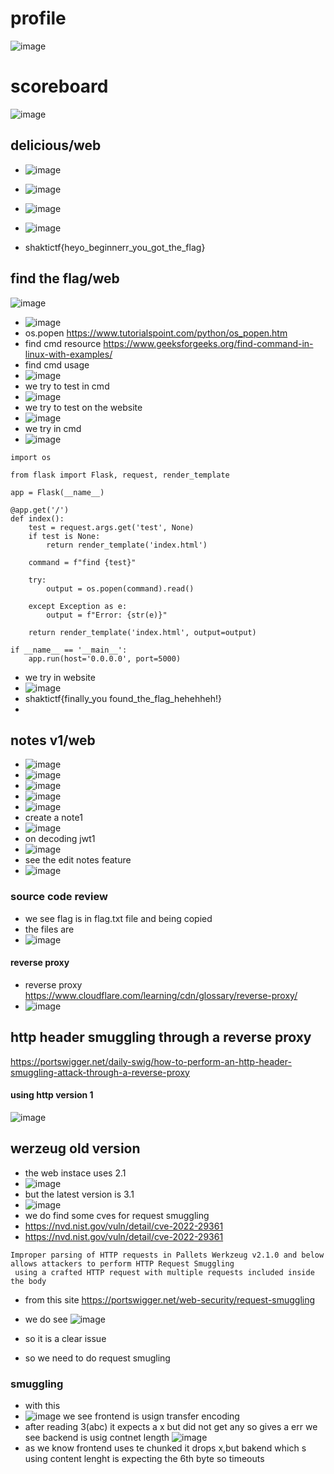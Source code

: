 # profile
![image](https://github.com/m0wn1ka/ctf_writeups/assets/127676379/75167fd6-b177-4f2a-9a75-cd0d7f816ea5)
# scoreboard
![image](https://github.com/m0wn1ka/ctf_writeups/assets/127676379/8b0c7cb4-6cbd-4383-83e1-5d421a9752c8)

## delicious/web
- ![image](https://github.com/m0wn1ka/ctf_writeups/assets/127676379/63ece15d-a997-4162-880f-7f1d190b8157)

- ![image](https://github.com/m0wn1ka/ctf_writeups/assets/127676379/3e9f8dd5-83f6-4628-a695-48c51d3ac474)
- ![image](https://github.com/m0wn1ka/ctf_writeups/assets/127676379/05b59a96-d01e-4cad-aa0e-1976ce365a8c)
- ![image](https://github.com/m0wn1ka/ctf_writeups/assets/127676379/4c7fa682-8842-4712-a3d4-035ab27fad5d)
- shaktictf{heyo_beginnerr_you_got_the_flag}


## find the flag/web
![image](https://github.com/m0wn1ka/ctf_writeups/assets/127676379/77c2fa9a-64b5-461e-940d-5def64bd179e)

- ![image](https://github.com/m0wn1ka/ctf_writeups/assets/127676379/037ac7b7-e6f4-4857-9c00-fcafc6731448)
- os.popen https://www.tutorialspoint.com/python/os_popen.htm
- find cmd resource https://www.geeksforgeeks.org/find-command-in-linux-with-examples/
- find cmd usage
- ![image](https://github.com/m0wn1ka/ctf_writeups/assets/127676379/7341fe59-e430-4b96-b774-ef2b355f8e99)
- we try to test in cmd
- ![image](https://github.com/m0wn1ka/ctf_writeups/assets/127676379/e9594348-1367-4a0a-a086-4d392b7a4e1d)
- we try to test on the website
- ![image](https://github.com/m0wn1ka/ctf_writeups/assets/127676379/b450ab9f-c1f7-4d84-9ec3-9ed7a57aae7c)
- we try in cmd
- ![image](https://github.com/m0wn1ka/ctf_writeups/assets/127676379/38a28775-d0d6-438f-aea6-9ee6cc73ca4a)
```
import os

from flask import Flask, request, render_template

app = Flask(__name__)

@app.get('/')
def index():
    test = request.args.get('test', None)
    if test is None:
        return render_template('index.html')

    command = f"find {test}"

    try:
        output = os.popen(command).read()

    except Exception as e:
        output = f"Error: {str(e)}"

    return render_template('index.html', output=output)

if __name__ == '__main__':
    app.run(host='0.0.0.0', port=5000)

```
- we try in website
- ![image](https://github.com/m0wn1ka/ctf_writeups/assets/127676379/ec1ea4ce-f899-450d-b3ab-618709fa7e1c)
- shaktictf{finally_you found_the_flag_hehehheh!}
-
## notes v1/web
- ![image](https://github.com/m0wn1ka/ctf_writeups/assets/127676379/c4276ffe-1d31-4c0f-9837-49a505d9c806)
- ![image](https://github.com/m0wn1ka/ctf_writeups/assets/127676379/a7c3a68f-9420-4ac4-a8e2-01199e1ccdce)
- ![image](https://github.com/m0wn1ka/ctf_writeups/assets/127676379/d6800361-de4f-4516-9d40-6b3f1e54dd97)
- ![image](https://github.com/m0wn1ka/ctf_writeups/assets/127676379/a67729dc-497c-4254-a9bf-b28d04e702eb)
- ![image](https://github.com/m0wn1ka/ctf_writeups/assets/127676379/2dba1024-4e19-4dc1-a666-8a4c240d5032)
- create a note1
- ![image](https://github.com/m0wn1ka/ctf_writeups/assets/127676379/7e5fad27-3a2d-4f41-b384-167a169ff980)
- on decoding jwt1
- ![image](https://github.com/m0wn1ka/ctf_writeups/assets/127676379/f71bd88b-0439-4d19-8766-e7f5b1c24b7a)
- see the edit notes feature
- ![image](https://github.com/m0wn1ka/ctf_writeups/assets/127676379/6485e38b-710b-4da6-804b-131414dfb3c4)
### source code review
- we see flag is in flag.txt file and being copied
- the files are
- ![image](https://github.com/m0wn1ka/ctf_writeups/assets/127676379/9172a6d7-d8fa-44e3-acc8-2945a8af579f)
#### reverse proxy
- reverse proxy https://www.cloudflare.com/learning/cdn/glossary/reverse-proxy/
- ![image](https://github.com/m0wn1ka/ctf_writeups/assets/127676379/f95e0a4d-4105-4091-b223-4a076815d899)
## http header smuggling through a reverse proxy
https://portswigger.net/daily-swig/how-to-perform-an-http-header-smuggling-attack-through-a-reverse-proxy
#### using http version 1
![image](https://github.com/m0wn1ka/ctf_writeups/assets/127676379/82bf4832-538b-4b6d-90b6-3093243d7a23)
## werzeug old version
- the web instace uses 2.1
- ![image](https://github.com/m0wn1ka/ctf_writeups/assets/127676379/bf1ef439-a67e-48df-a4a0-6381f6160fbc)
- but the latest version is 3.1
- ![image](https://github.com/m0wn1ka/ctf_writeups/assets/127676379/277968af-e25f-4edf-abad-fc37823d65f1)
- we do find some cves for request smuggling
- https://nvd.nist.gov/vuln/detail/cve-2022-29361
- https://nvd.nist.gov/vuln/detail/cve-2022-29361
```
Improper parsing of HTTP requests in Pallets Werkzeug v2.1.0 and below allows attackers to perform HTTP Request Smuggling
 using a crafted HTTP request with multiple requests included inside the body
```
- from this site https://portswigger.net/web-security/request-smuggling
- we do see ![image](https://github.com/m0wn1ka/ctf_writeups/assets/127676379/8c85684c-7399-4bb1-8893-2c3224ed0d4e)
- so it is a clear issue

- so we need to do request smugling
### smuggling
- with this
- ![image](https://github.com/m0wn1ka/ctf_writeups/assets/127676379/440c9b40-7aff-4804-8a18-463f36dc69f1)
we see frontend is usign transfer encoding
- after reading 3(abc) it expects a x but did not get any so gives a err
we see backend is usig contnet length
![image](https://github.com/m0wn1ka/ctf_writeups/assets/127676379/354a070a-1c16-4be9-801e-2c2ed4dbe37b)
- as we know frontend uses te chunked it drops x,but bakend which s using content lenght is expecting the 6th byte so timeouts





